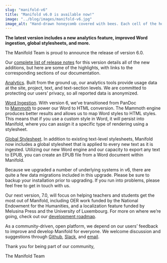 ```yaml
---
slug: "manifold-v6"
title: "Manifold v6.0 is available now!"
image: "../blog/images/manifold-v6.jpg"
image_alt: "Hand-drawn honeycomb covered with bees. Each cell of the honeycomb names a new Manifold feature"
---
```


**The latest version includes a new analytics feature, improved Word ingestion, global stylesheets, and more.**

The Manifold Team is proud to announce the release of version 6.0.

Our [complete list of release notes](https://manifoldscholar.github.io/manifold-docusaurus/docs/administering/release_notes/v6x) for this version details all of the new additions, but here are some of the highlights, with links to the corresponding sections of our documentation.

[Analytics](https://manifoldscholar.github.io/manifold-docusaurus/docs/backend/analytics). Built from the ground up, our analytics tools provide usage data at the site, project, text, and text-section levels. We are committed to protecting our users’ privacy, so all reported data is anonymized.

[Word Ingestion](https://manifoldscholar.github.io/manifold-docusaurus/docs/administering/configuring/ingestion_settings). With version 6, we’ve transitioned from PanDoc to [Mammoth](https://www.npmjs.com/package/mammoth) to power our Word to HTML conversion. The Mammoth engine produces better results and allows us to map Word styles to HTML styles. This means that if you use a custom style in Word, it will persist into Manifold, where you can assign it a specific type of rendering using a stylesheet.

[Global Stylesheet](https://manifoldscholar.github.io/manifold-docusaurus/docs/administering/configuring/ingestion_settings). In addition to existing text-level stylesheets, Manifold now includes a global stylesheet that is applied to every new text as it is ingested. Utilizing our new Word engine and our capacity to export any text to EPUB, you can create an EPUB file from a Word document within Manifold.

Because we upgraded a number of underlying systems in v6, there are quite a few data migrations included in this upgrade. Please be sure to backup your installation prior to upgrading. If you run into problems, please feel free to get in touch with us.

Our next version, 7.0, will focus on helping teachers and students get the most out of Manifold, including OER work funded by the National Endowment for the Humanities, and a localization feature funded by Melusina Press and the University of Luxembourg. For more on where we’re going, check out our [development roadmap](https://manifoldapp.org/development).

As a community-driven, open platform, we depend on our users’ feedback to improve and develop Manifold for everyone. We welcome discussion and suggestions through [Github](https://github.com/ManifoldScholar), [Slack](https://manifold-slackin.herokuapp.com/), and [email](mailto:contact@manifoldapp.org).

Thank you for being part of our community,

The Manifold Team
